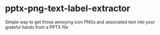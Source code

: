 # pptx-png-text-label-extractor
 Simple way to get those annoying icon PNGs and associated text into your grateful hands from a PPTX file
